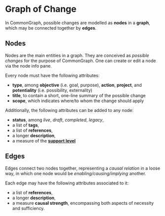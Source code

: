 # Graph of Change

In CommonGraph, possible changes are modelled as **nodes** in a **graph**, which may be connected together by **edges**.

## Nodes

Nodes are the main entities in a graph. They are conceived as *possible changes* for the purpose of CommonGraph.
One can create or edit a node via the node info pane.

Every node must have the following attributes:

- **type**, among **objective** (i.e. goal, purpose), **action**, **project**, and **potentiality** (i.e. possibility, externality)
- **title**, to contain a short, one-line summary of the possible change
- **scope**, which indicates where/to whom the change should apply

Additionally, the following attributes can be added to any node:

- **status**, among *live*, *draft*, *completed*, *legacy*,
- a list of **tags**,
- a list of **references**,
- a longer **description**,
- a measure of the [**support level**](demos.md#support-ratings)

## Edges

Edges connect two nodes together, representing a *causal relation* in a loose way, in which one node would be *enabling/causing/implying* another.

Each edge may have the following attributes associated to it:

- a list of **references**,
- a longer **description**,
- a measure **causal strength**, encompassing both aspects of necessity and sufficiency.
